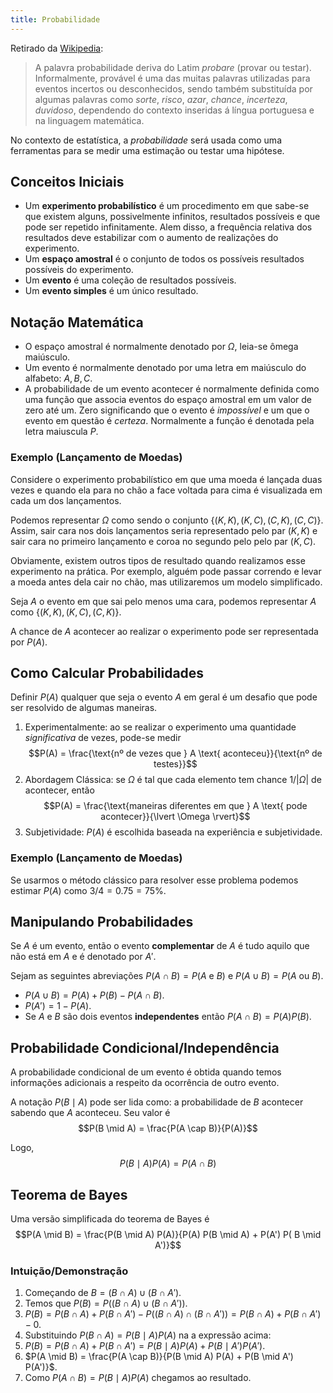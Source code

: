 ```yaml
---
title: Probabilidade
---
```


Retirado da [Wikipedia](https://pt.wikipedia.org/wiki/Probabilidade):

> A palavra probabilidade deriva do Latim *probare* (provar ou testar).
> Informalmente, provável é uma das muitas palavras utilizadas para eventos incertos ou desconhecidos, sendo também substituída por algumas palavras como *sorte*, *risco*, *azar*, *chance*, *incerteza*, *duvidoso*, dependendo do contexto inseridas á língua portuguesa e na linguagem matemática.

No contexto de estatística, a *probabilidade* será usada como uma ferramentas para se medir uma estimação ou testar uma hipótese.

## Conceitos Iniciais

- Um **experimento probabilístico** é um procedimento em que sabe-se que existem alguns, possivelmente infinitos, resultados possíveis e que pode ser repetido infinitamente.
  Alem disso, a frequência relativa dos resultados deve estabilizar com o aumento de realizações do experimento.
- Um **espaço amostral** é o conjunto de todos os possíveis resultados possíveis do experimento.
- Um **evento** é uma coleção de resultados possíveis.
- Um **evento simples** é um único resultado.

## Notação Matemática

- O espaço amostral é normalmente denotado por $\Omega$, leia-se ômega maiúsculo.
- Um evento é normalmente denotado por uma letra em maiúsculo do alfabeto: $A, B, C$.
- A probabilidade de um evento acontecer é normalmente definida como uma função que associa eventos do espaço amostral em um valor de zero até um.
  Zero significando que o evento é *impossível* e um que o evento em questão é *certeza*.
  Normalmente a função é denotada pela letra maiuscula $P$.

### Exemplo (Lançamento de Moedas)

Considere o experimento probabilístico em que uma moeda é lançada duas vezes e quando ela para no chão a face voltada para cima é visualizada em cada um dos lançamentos.

Podemos representar $\Omega$ como sendo o conjunto $\{(K, K), (K, C), (C, K), (C, C)\}$.
Assim, sair cara nos dois lançamentos seria representado pelo par $(K, K)$ e sair cara no primeiro lançamento e coroa no segundo pelo pelo par $(K, C)$.

Obviamente, existem outros tipos de resultado quando realizamos esse experimento na prática.
Por exemplo, alguém pode passar correndo e levar a moeda antes dela cair no chão, mas utilizaremos um modelo simplificado.

Seja $A$ o evento em que sai pelo menos uma cara, podemos representar $A$ como $\{(K, K), (K, C), (C, K)\}$.

A chance de $A$ acontecer ao realizar o experimento pode ser representada por $P(A)$.

## Como Calcular Probabilidades

Definir $P(A)$ qualquer que seja o evento $A$ em geral é um desafio que pode ser resolvido de algumas maneiras.

1. Experimentalmente: ao se realizar o experimento uma quantidade *significativa* de vezes, pode-se medir
   $$P(A) = \frac{\text{nº de vezes que } A \text{ aconteceu}}{\text{nº de testes}}$$
2. Abordagem Clássica: se $\Omega$ é tal que cada elemento tem chance $1/\lvert \Omega \rvert$ de acontecer, então 
   $$P(A) = \frac{\text{maneiras diferentes em que } A \text{ pode acontecer}}{\lvert \Omega \rvert}$$
3. Subjetividade: $P(A)$ é escolhida baseada na experiência e subjetividade.

### Exemplo (Lançamento de Moedas)

Se usarmos o método clássico para resolver esse problema podemos estimar $P(A)$ como $3/4 = 0.75 = 75\%$.

## Manipulando Probabilidades

Se $A$ é um evento, então o evento **complementar** de $A$ é tudo aquilo que não está em $A$ e é denotado por $A'$.

Sejam as seguintes abreviações $P(A \cap B) = P(A \text{ e } B)$ e $P(A \cup B) = P(A \text{ ou } B)$.

- $P(A \cup B) = P(A) + P(B) - P(A \cap B)$.
- $P(A') = 1 - P(A)$.
- Se $A$ e $B$ são dois eventos **independentes** então $P(A \cap B) = P(A) P(B)$.

## Probabilidade Condicional/Independência

A probabilidade condicional de um evento é obtida quando temos informações adicionais a respeito da ocorrência de outro evento.

A notação $P(B \mid A)$ pode ser lida como: a probabilidade de $B$ acontecer sabendo que $A$ aconteceu.
Seu valor é
$$P(B \mid A) = \frac{P(A \cap B)}{P(A)}$$

Logo,
$$P(B \mid A) P(A) = P(A \cap B)$$

## Teorema de Bayes

Uma versão simplificada do teorema de Bayes é
$$P(A \mid B) = \frac{P(B \mid A) P(A)}{P(A) P(B \mid A) + P(A') P( B \mid A')}$$

### Intuição/Demonstração

1. Começando de $B = (B \cap A) \cup (B \cap A')$.
2. Temos que $P(B) = P((B \cap A) \cup (B \cap A'))$.
3. $P(B) = P(B \cap A) + P(B \cap A') - P((B \cap A) \cap (B \cap A')) = P(B \cap A) + P(B \cap A') - 0$.
4. Substituindo $P(B \cap A) = P(B \mid A) P(A)$ na a expressão acima:
5. $P(B) = P(B \cap A) + P(B \cap A') = P(B \mid A) P(A) + P(B \mid A') P(A')$.
6. $P(A \mid B) = \frac{P(A \cap B)}{P(B \mid A) P(A) + P(B \mid A') P(A')}$.
7. Como $P(A \cap B) = P(B \mid A) P(A)$ chegamos ao resultado.
